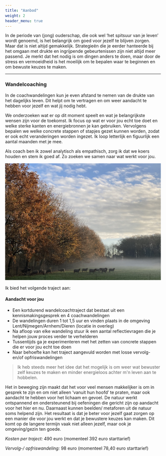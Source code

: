 ```yaml
---
title: "Aanbod"
weight: 2
header_menu: true
---
```


In de periode van (jong) ouderschap, die ook wel ‘het spitsuur van je leven’ wordt genoemd, is het belangrijk om goed voor jezelf te blijven zorgen. Maar dat is niet altijd gemakkelijk. Strategieën die je eerder hanteerde bij het omgaan met drukte en ingrijpende gebeurtenissen zijn niet altijd meer passend. Je merkt dat het nodig is om dingen anders te doen, maar door de stress en vermoeidheid is het moeilijk om te bepalen waar te beginnen en om bewuste keuzes te maken.

---


### Wandelcoaching

In de coachwandelingen kun je even afstand te nemen van de drukte van het dagelijks leven. Dit helpt om te vertragen en om weer aandacht te hebben voor jezelf en wat jij nodig hebt.

We onderzoeken wat er op dit moment speelt en wat je belangrijkste wensen zijn voor de toekomst. Ik focus op wat er voor jou echt toe doet en welke sterke kanten en energiebronnen je kan gebruiken. Vervolgens bepalen we welke concrete stappen of stapjes gezet kunnen worden, zodat er ook echt veranderingen worden ingezet. Ik loop letterlijk en figuurlijk een aantal maanden met je mee.

Als coach ben ik zowel analytisch als empathisch, zorg ik dat we koers houden en stem ik goed af. Zo zoeken we samen naar wat werkt voor jou.

![Mist](images/mist.jpg)

Ik bied het volgende traject aan:

#### Aandacht voor jou

- Een kortdurend wandelcoachtraject dat bestaat uit een kennismakingsgesprek en 4 coachwandelingen
- De wandelingen duren 1 tot 1,5 uur en vinden plaats in de omgeving Lent/Nijmegen/Arnhem/Dieren (locatie in overleg)
- Na afloop van elke wandeling stuur ik een aantal reflectievragen die je helpen jouw proces verder te verhelderen
- Tussentijds ga je experimenteren met het zetten van concrete stappen die er voor jou echt toe doen
- Naar behoefte kan het traject aangevuld worden met losse vervolg- en/of opfriswandelingen

> Ik heb steeds meer het idee dat het mogelijk is om weer wat bewuster zelf
> keuzes te maken en minder energieloos achter m'n leven aan te hobbelen.

Het in beweging zijn maakt dat het voor veel mensen makkelijker is om in gesprek te zijn en om niet alleen ‘vanuit hun hoofd’  te praten, maar ook aandacht te hebben voor het lichaam en gevoel. De natuur werkt ontspannend en ondersteunend bij oefeningen die gericht zijn op aandacht voor het hier en nu. Daarnaast kunnen beelden/ metaforen uit de natuur soms helpend zijn.
Het resultaat is dat je beter voor jezelf gaat zorgen op een manier die voor jou werkt en dat je bewustere keuzes kan maken. Dit komt op de langere termijn vaak niet alleen jezelf, maar ook je omgeving/gezin ten goede.



*Kosten per traject:* 490 euro (momenteel 392 euro starttarief)

*Vervolg-/ opfriswandeling:* 98 euro (momenteel 78,40 euro starttarief)
